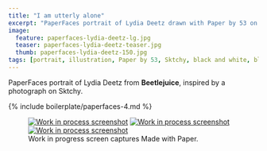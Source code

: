 ```yaml
---
title: "I am utterly alone"
excerpt: "PaperFaces portrait of Lydia Deetz drawn with Paper by 53 on an iPad."
image: 
  feature: paperfaces-lydia-deetz-lg.jpg
  teaser: paperfaces-lydia-deetz-teaser.jpg
  thumb: paperfaces-lydia-deetz-150.jpg
tags: [portrait, illustration, Paper by 53, Sktchy, black and white, blend]
---
```


PaperFaces portrait of Lydia Deetz from **Beetlejuice**, inspired by a photograph on Sktchy.

{% include boilerplate/paperfaces-4.md %}

<figure class="third">
  <a href="{{ site.url }}/assets/images/paperfaces-lydia-deetz-process-1-lg.jpg"><img src="{{ site.url }}/assets/images/paperfaces-lydia-deetz-process-1-600.jpg" alt="Work in process screenshot"></a>
  <a href="{{ site.url }}/assets/images/paperfaces-lydia-deetz-process-2-lg.jpg"><img src="{{ site.url }}/assets/images/paperfaces-lydia-deetz-process-2-600.jpg" alt="Work in process screenshot"></a>
  <a href="{{ site.url }}/assets/images/paperfaces-lydia-deetz-process-3-lg.jpg"><img src="{{ site.url }}/assets/images/paperfaces-lydia-deetz-process-3-600.jpg" alt="Work in process screenshot"></a>
  <figcaption>Work in progress screen captures Made with Paper.</figcaption>
</figure>
